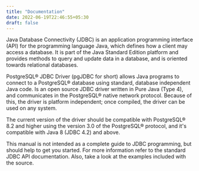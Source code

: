 ```yaml
---
title: "Documentation"
date: 2022-06-19T22:46:55+05:30
draft: false
---
```


Java Database Connectivity (JDBC) is an application programming interface (API) for
the programming language Java, which defines how a client may access a database.
It is part of the Java Standard Edition platform and provides methods to query and
update data in a database, and is oriented towards relational databases.

PostgreSQL® JDBC Driver (pgJDBC for short) allows Java programs to connect to a PostgreSQL®
database using standard, database independent Java code. Is an open source JDBC driver
written in Pure Java (Type 4), and communicates in the PostgreSQL® native network protocol.
Because of this, the driver is platform independent; once compiled, the driver
can be used on any system.

The current version of the driver should be compatible with PostgreSQL® 8.2 and higher
using the version 3.0 of the PostgreSQL® protocol, and it's compatible with Java 8 (JDBC 4.2) and above.

This manual is not intended as a complete guide to JDBC programming, but should
help to get you started. For more information refer to the standard JDBC API
documentation. Also, take a look at the examples included with the source.
